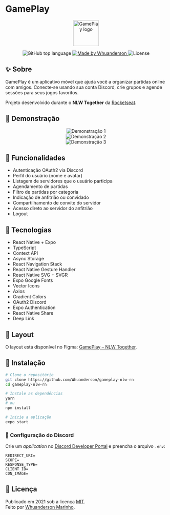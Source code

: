 # GamePlay

<p align="center">
  <img src="https://raw.githubusercontent.com/Whuanderson/gameplay-nlw-rn/refs/heads/main/.github/Logo.png" alt="GamePlay logo" height="80">
</p>

<p align="center">
  <img alt="GitHub top language" src="https://img.shields.io/github/languages/top/Whuanderson/gameplay-nlw-rn">
  <a href="https://www.linkedin.com/in/whuanderson-de-sousa-porto-marinho-a07204216/" target="_blank">
    <img alt="Made by Whuanderson" src="https://img.shields.io/badge/Made%20by-Whuanderson-blue">
  </a>
  <img alt="License" src="https://img.shields.io/badge/License-MIT-blue">
</p>

## ✨ Sobre

GamePlay é um aplicativo móvel que ajuda você a organizar partidas online com amigos. Conecte‑se usando sua conta Discord, crie grupos e agende sessões para seus jogos favoritos.

Projeto desenvolvido durante o **NLW Together** da [Rocketseat](https://rocketseat.com.br/).

## 🎥 Demonstração

<div align="center">
  <img src="https://raw.githubusercontent.com/Whuanderson/gameplay-nlw-rn/refs/heads/main/.github/gif1.gif" alt="Demonstração 1" />
</div>

<div align="center">
  <img src="https://raw.githubusercontent.com/Whuanderson/gameplay-nlw-rn/refs/heads/main/.github/gif2.gif" alt="Demonstração 2" />
</div>

<div align="center">
  <img src="https://raw.githubusercontent.com/Whuanderson/gameplay-nlw-rn/refs/heads/main/.github/gif3.gif" alt="Demonstração 3" />
</div>

## 🔧 Funcionalidades

- Autenticação OAuth2 via Discord  
- Perfil do usuário (nome e avatar)  
- Listagem de servidores que o usuário participa  
- Agendamento de partidas  
- Filtro de partidas por categoria  
- Indicação de anfitrião ou convidado  
- Compartilhamento de convite do servidor  
- Acesso direto ao servidor do anfitrião  
- Logout

## 🚀 Tecnologias

- React Native + Expo  
- TypeScript  
- Context API  
- Async Storage  
- React Navigation Stack  
- React Native Gesture Handler  
- React Native SVG + SVGR  
- Expo Google Fonts  
- Vector Icons  
- Axios  
- Gradient Colors  
- OAuth2 Discord  
- Expo Authentication  
- React Native Share  
- Deep Link

## 🎨 Layout

O layout está disponível no Figma: [GamePlay – NLW Together](https://www.figma.com/file/0kv33XYjvOgvKGKHBaiR07/GamePlay-NLW-Together?node-id=58913%3A83).

## 📲 Instalação

```bash
# Clone o repositório
git clone https://github.com/Whuanderson/gameplay-nlw-rn
cd gameplay-nlw-rn

# Instale as dependências
yarn
# ou
npm install
```

```bash
# Inicie a aplicação
expo start
```

### 🔑 Configuração do Discord

Crie um *application* no [Discord Developer Portal](https://discord.com/developers/applications) e preencha o arquivo `.env`:

```env
REDIRECT_URI=
SCOPE=
RESPONSE_TYPE=
CLIENT_ID=
CDN_IMAGE=
```

## 📄 Licença

Publicado em 2021 sob a licença [MIT](./LICENSE).  
Feito por [Whuanderson Marinho](https://github.com/Whuanderson).
